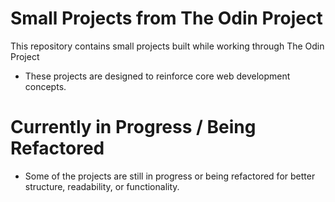 # Small Projects from The Odin Project

This repository contains small projects built while working through The Odin Project
- These projects are designed to reinforce core web development concepts.

# Currently in Progress / Being Refactored
- Some of the projects are still in progress or being refactored for better structure, readability, or functionality.

